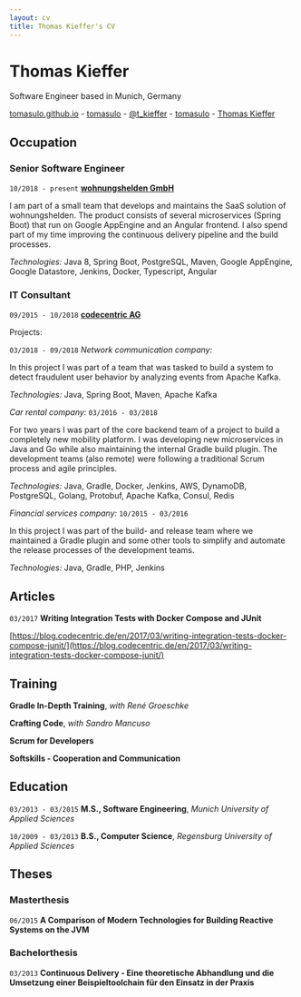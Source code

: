 ```yaml
---
layout: cv
title: Thomas Kieffer's CV
---
```

# Thomas Kieffer

Software Engineer based in Munich, Germany

<div id="webaddress">
  <a href="https://tomasulo.github.io"><i class="fas fa-home"></i> tomasulo.github.io</a> - 
  <a href="https://github.com/tomasulo"><i class="fab fa-github"></i> tomasulo</a> - 
  <a href="https://twitter.com/t_kieffer"><i class="fab fa-twitter"></i> @t_kieffer</a> -
    <a href="https://stackoverflow.com/users/3636822/tomasulo"><i class="fab fa-stack-overflow"></i> tomasulo</a> -
    <a href="https://www.xing.com/profile/Thomas_Kieffer2"><i class="fab fa-xing"></i> Thomas Kieffer</a>
</div>

## Occupation

### Senior Software Engineer
`10/2018 - present`
**[wohnungshelden GmbH](https://wohnungshelden.de)**

I am part of a small team that develops and maintains the SaaS solution of wohnungshelden. The product consists of several microservices (Spring Boot) that run on Google AppEngine and an Angular frontend. I also spend part of my time improving the continuous delivery pipeline and the build processes.

*Technologies:*
Java 8, Spring Boot, PostgreSQL, Maven, Google AppEngine, Google Datastore, Jenkins, Docker, Typescript, Angular


### IT Consultant
`09/2015 - 10/2018`
**[codecentric AG](www.codecentric.de)**

Projects:

`03/2018 - 09/2018`
*Network communication company:*

In this project I was part of a team that was tasked to build a system to detect fraudulent user behavior by analyzing events from Apache Kafka.

*Technologies:*
Java, Spring Boot, Maven, Apache Kafka

*Car rental company:* `03/2016 - 03/2018`

For two years I was part of the core backend team of a project to build a completely new mobility platform. I was developing new microservices in Java and Go while also maintaining the internal Gradle build plugin. The development teams (also remote) were following a traditional Scrum process and agile principles.

*Technologies:*
Java, Gradle, Docker, Jenkins, AWS, DynamoDB, PostgreSQL, Golang, Protobuf, Apache Kafka, Consul, Redis


*Financial services company:* `10/2015 - 03/2016`

In this project I was part of the build- and release team where we maintained a Gradle plugin and some other tools to simplify and automate the release processes of the development teams.

*Technologies:*
Java, Gradle, PHP, Jenkins

## Articles

`03/2017`
**Writing Integration Tests with Docker Compose and JUnit**

[https://blog.codecentric.de/en/2017/03/writing-integration-tests-docker-compose-junit/](https://blog.codecentric.de/en/2017/03/writing-integration-tests-docker-compose-junit/)

## Training

**Gradle In-Depth Training**, *with René Groeschke*

**Crafting Code**, *with Sandro Mancuso*

**Scrum for Developers**

**Softskills - Cooperation and Communication**

## Education

`03/2013 - 03/2015`
**M.S., Software Engineering**, *Munich University of Applied Sciences*

`10/2009 - 03/2013`
**B.S., Computer Science**, *Regensburg University of Applied Sciences*

## Theses

### Masterthesis

`06/2015`
**A Comparison of Modern Technologies for Building Reactive Systems on the JVM**

### Bachelorthesis

`03/2013`
**Continuous Delivery - Eine theoretische Abhandlung und die Umsetzung einer Beispieltoolchain für den Einsatz in der Praxis**


